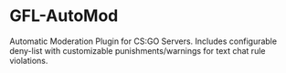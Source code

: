 # GFL-AutoMod
Automatic Moderation Plugin for CS:GO Servers. Includes configurable deny-list with customizable punishments/warnings for text chat rule violations.
